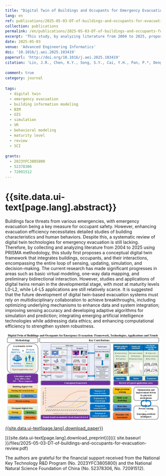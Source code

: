 ```yaml
---
title: "Digital Twin of Buildings and Occupants for Emergency Evacuation: Framework, Technologies, Applications and Trends"
lang: en
ref: publications/2025-05-03-DT-of-buildings-and-occupants-for-evacuation-review
collection: publications
permalink: /en/publications/2025-05-03-DT-of-buildings-and-occupants-for-evacuation-review
excerpt: 'This study, by analyzing literature from 2004 to 2025, proposes a digital twin framework for emergency evacuation that integrates buildings, occupants, and their interaction mechanisms. The research shows that the current related technologies are mostly at the L0 - L2 maturity level. In the future, multidisciplinary collaboration is required to optimize data integration, improve the performance of sensors and algorithms, integrate emerging artificial intelligence technologies while addressing data ethics issues, and enhance robustness of DT systems.'
date: 2025-05-03
venue: 'Advanced Engineering Informatics'
doi: '10.1016/j.aei.2025.103419'
paperurl: 'http://doi.org/10.1016/j.aei.2025.103419'
citation: 'Lin, J.R., Chen, K.Y., Song, S.Y., Cai, Y.H., Pan, P.*, Deng, Y.C. (2025). Digital Twin of Buildings and Occupants for Emergency Evacuation: Framework, Technologies, Applications and Trends. <i>Advanced Engineering Informatics</i>, 66, 103419. doi: 10.1016/j.aei.2025.103419'

comment: true
category: journal

tags: 
  - digital twin
  - emergency evacuation
  - building information modeling
  - BIM
  - GIS
  - simulation
  - VR
  - behavioral modeling
  - maturity level
  - review
  - SCI

grants:
  - 2023YFC3805800
  - 52378306
  - 72091512
---
```


{{site.data.ui-text[page.lang].abstract}}
====


Buildings face threats from various emergencies, with emergency evacuation being a key measure for occupant safety. However, enhancing evacuation efficiency necessitates detailed studies of building characteristics and human behaviors. Despite this, a systematic review of digital twin technologies for emergency evacuation is still lacking. Therefore, by collecting and analyzing literature from 2004 to 2025 using PRISMA methodology, this study first proposes a conceptual digital twin framework that integrates buildings, occupants, and their interactions, encompassing the entire loop of sensing, updating, simulation, and decision-making. The current research has made significant progresses in areas such as basic virtual modeling, one-way data mapping, and preliminary bidirectional interaction. However, studies and applications of digital twins remain in the developmental stage, with most at maturity levels L0-L2, while L4-L5 applications are still relatively scarce. It is suggested that the future development of digital twin-based evacuation systems must rely on multidisciplinary collaboration to achieve breakthroughs, including optimizing underlying mechanisms to enhance data and system integration; improving sensing accuracy and developing adaptive algorithms for simulation and prediction; integrating emerging artificial intelligence technologies while addressing data ethics; and enhancing computational efficiency to strengthen system robustness.

![graphical abstract](/images/2025-05-03-DT-of-buildings-and-occupants-for-evacuation-review-ga.jpg)

[{{site.data.ui-text[page.lang].download_paper}}]({{page.paperurl}})

[{{site.data.ui-text[page.lang].download_preprint}}]({{ site.baseurl }}/files/2025-05-03-DT-of-buildings-and-occupants-for-evacuation-review.pdf)

The authors are grateful for the financial support received from the National Key Technology R&D Program (No. 2023YFC3805800) and the National Natural Science Foundation of China (No. 52378306, No. 72091512). 